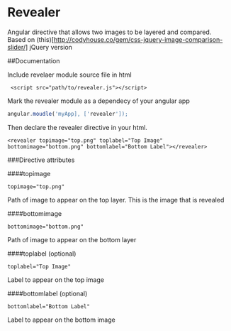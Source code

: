 # Revealer

Angular directive that allows two images to be layered and compared. Based on (this)[http://codyhouse.co/gem/css-jquery-image-comparison-slider/] jQuery version

##Documentation

Include revelaer module source file in html

````
 <script src="path/to/revealer.js"></script>

````

Mark the revealer module as a dependecy of your angular app


```javascript
angular.moudle('myApp], ['revealer']);
```


Then declare the revealer directive in your html.

````
<revealer topimage="top.png" toplabel="Top Image" bottomimage="bottom.png" bottomlabel="Bottom Label"></revealer>
````

###Directive attributes


####topimage

````
topimage="top.png"

````

Path of image to appear on the top layer. This is the image that is revealed

####bottomimage

````
bottomimage="bottom.png"
````

Path of image to appear on the bottom layer

####toplabel (optional)

````
toplabel="Top Image"
````

Label to appear on the top image

####bottomlabel (optional)

````
bottomlabel="Bottom Label"
````

Label to appear on the bottom image